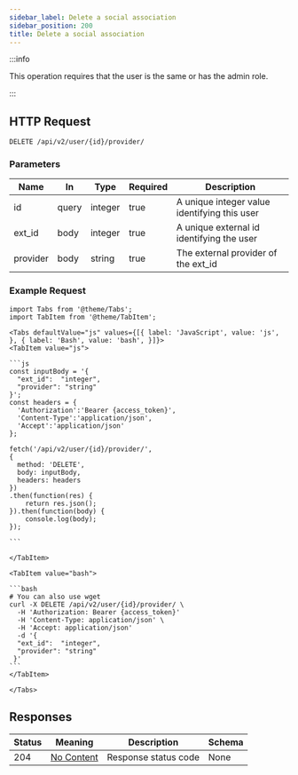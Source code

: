 ```yaml
---
sidebar_label: Delete a social association
sidebar_position: 200
title: Delete a social association
---
```


:::info

This operation requires that the user is the same or has the admin role.

:::

## HTTP Request

`DELETE /api/v2/user/{id}/provider/`

### Parameters

| Name       | In    | Type    | Required | Description                                                                                                                           |
|------------|-------|---------|----------|---------------------------------------------------------------------------------------------------------------------------------------|
| id         | query | integer | true     | A unique integer value identifying this  user                                                                                                                              |
| ext_id     | body  | integer | true     | A unique external id identifying the user                                                                                             |
| provider   | body  | string  | true     | The external provider of the ext_id                                                                                                   |

### Example Request

````mdx-code-block
import Tabs from '@theme/Tabs';
import TabItem from '@theme/TabItem';

<Tabs defaultValue="js" values={[{ label: 'JavaScript', value: 'js', }, { label: 'Bash', value: 'bash', }]}>
<TabItem value="js">

```js
const inputBody = '{
  "ext_id":  "integer",
  "provider": "string"
}';
const headers = {
  'Authorization':'Bearer {access_token}',
  'Content-Type':'application/json',
  'Accept':'application/json'
};

fetch('/api/v2/user/{id}/provider/',
{
  method: 'DELETE',
  body: inputBody,
  headers: headers
})
.then(function(res) {
    return res.json();
}).then(function(body) {
    console.log(body);
});

```

</TabItem>

<TabItem value="bash">

```bash
# You can also use wget
curl -X DELETE /api/v2/user/{id}/provider/ \
  -H 'Authorization: Bearer {access_token}'
  -H 'Content-Type: application/json' \
  -H 'Accept: application/json'
  -d '{
  "ext_id":  "integer",
  "provider": "string"
 }'
```
</TabItem>

</Tabs>

````

## Responses

| Status | Meaning                                                         | Description          | Schema |
|--------|-----------------------------------------------------------------|----------------------|--------|
| 204    | [No Content](https://tools.ietf.org/html/rfc7231#section-6.3.5) | Response status code | None   |
